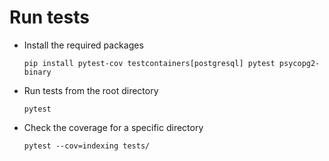 # Run tests

- Install the required packages

    ```{bash}
    pip install pytest-cov testcontainers[postgresql] pytest psycopg2-binary
    ```

- Run tests from the root directory

    ```{bash}
    pytest
    ```

- Check the coverage for a specific directory

    ```{bash}
    pytest --cov=indexing tests/
    ```
